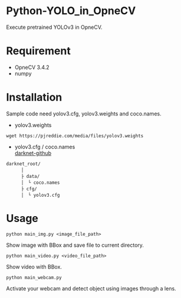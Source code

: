 # Python-YOLO_in_OpneCV
Execute pretrained YOLOv3 in OpneCV.  

# Requirement
- OpneCV 3.4.2
- numpy  


# Installation
Sample code need yolov3.cfg, yolov3.weights and coco.names.  

- yolov3.weights
```
wget https://pjreddie.com/media/files/yolov3.weights
```
- yolov3.cfg / coco.names  
[darknet-github](https://github.com/pjreddie/darknet)
```
darknet_root/  
    　│
    　├ data/  
    　│　└ coco.names
    　├ cfg/  
    　│　└ yolov3.cfg
```

# Usage
```
python main_img.py <image_file_path>
```
Show image with BBox and save file to current directory.

```
python main_video.py <video_file_path>
```
Show video with BBox.


```
python main_webcam.py
```
Activate your webcam and detect object using images through a lens.
